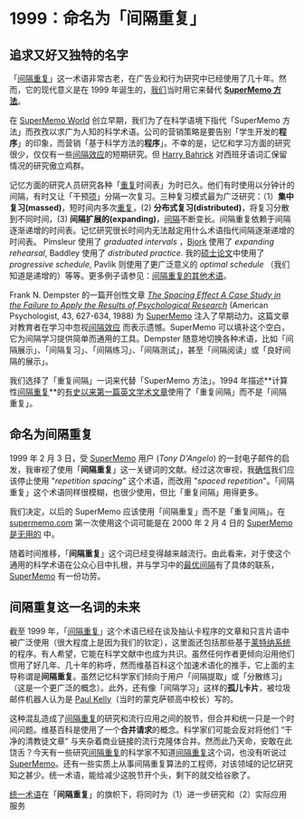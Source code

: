 # 1999：命名为「间隔重复」

## 追求又好又独特的名字

「[间隔重复](https://supermemo.guru/wiki/Spaced_repetition)」这一术语非常古老，在广告业和行为研究中已经使用了几十年。然而，它的现代意义是在 1999 年诞生的，[我们](https://supermemo.guru/wiki/SuperMemo_World)当时用它来替代 **[SuperMemo 方法](https://supermemo.guru/wiki/SuperMemo)**。

在 [SuperMemo World](https://supermemo.guru/wiki/SuperMemo_World) 创立早期，我们为了在科学语境下指代「SuperMemo 方法」而孜孜以求广为人知的科学术语。公司的营销策略是要告别「学生开发的**程序**」的印象，而营销「基于科学方法的**程序**」。不幸的是，记忆和学习方面的研究很少，仅仅有一些[间隔效应](https://supermemo.guru/wiki/Spacing_effect)的短期研究。但 [Harry Bahrick](https://supermemo.guru/wiki/Harry_Bahrick) 对西班牙语词汇保留情况的研究傲立鸡群。

记忆方面的研究人员研究各种「[重复](https://supermemo.guru/wiki/Repetition)时间表」为时已久。他们有时使用以分钟计的间隔，有时又让「干预[项](https://supermemo.guru/wiki/Item)」分隔一次复习。三种复习模式最为广泛研究：（1）**集中复习(massed)**，短时间内多次[重复](https://supermemo.guru/wiki/Repetition)，(2) **分布式复习(distributed)**，将复习分散到不同时间，(3) **间隔扩展的(expanding)**，[间隔](https://supermemo.guru/wiki/Interval)不断变长。间隔重复依赖于间隔逐渐递增的时间表。记忆研究很长时间内无法敲定用什么术语指代间隔逐渐递增的时间表。 Pimsleur 使用了 *graduated intervals* ，[Bjork](https://supermemo.guru/wiki/Bjork) 使用了 *expanding rehearsal*,  Baddley 使用了 *distributed practice*. 我的[硕士论文](https://supermemo.guru/wiki/Master's_Thesis)中使用了 *progressive schedule*, Pavlik 则使用了更广泛意义的 *optimal schedule* （我们知道是递增的）等等。更多例子请参见：[间隔重复的其他术语](https://supermemo.guru/wiki/Alternative_terms_for_spaced_repetition)。

Frank N. Dempster 的一篇开创性文章 [*The Spacing Effect A Case Study in the Failure to Apply the Results of Psychological Research*](http://psycnet.apa.org/record/1989-03118-001) (American Psychologist, 43, 627-634, 1988) 为 [SuperMemo](https://supermemo.guru/wiki/SuperMemo) 注入了早期动力。这篇文章对教育者在学习中忽视[间隔效应](https://supermemo.guru/wiki/Spacing_effect) 而表示遗憾。SuperMemo 可以填补这个空白，它为间隔学习提供简单而通用的工具。Dempster 随意地切换各种术语，比如「间隔展示」、「间隔复习」、「间隔练习」、「间隔测试」，甚至「间隔阅读」或「良好间隔的展示」。

我们选择了「重复间隔」一词来代替「SuperMemo 方法」。1994 年描述**计算性[间隔重复](https://supermemo.guru/wiki/Spaced_repetition)**的[有史以来第一篇英文学术文章](https://supermemo.guru/wiki/ANE1994)使用了「重复间隔」而不是「间隔重复」。

## 命名为间隔重复

1999 年 2 月 3 日，受 [SuperMemo](https://supermemo.guru/wiki/SuperMemo) 用户 (*Tony D'Angelo*) 的一封电子邮件的启发，我审视了使用「**间隔重复**」这一关键词的文献。经过这次审视，我[确信](https://supermemo.guru/wiki/Attaching_the_name_"spaced_repetition"_to_SuperMemo)我们应该停止使用 "*repetition spacing*" 这个术语，而改用 "*spaced repetition*"。「间隔重复」这个术语同样很模糊，也很少使用，但比「重复间隔」用得更多。

我们决定，以后的 SuperMemo 应该使用「间隔重复」而不是「重复间隔」。在 [supermemo.com](https://supermemo.com/) 第一次使用这个词可能是在 2000 年 2 月 4 日的 [SuperMemo 是无用的](http://super-memory.com/articles/useless.htm) 中。

随着时间推移，「**间隔重复**」这个词已经变得越来越流行。由此看来，对于使这个通用的科学术语在公众心目中扎根，并与学习中的[最优间隔](https://supermemo.guru/wiki/Optimum_interval)有了具体的联系，[SuperMemo](https://supermemo.guru/wiki/SuperMemo)  有一份功劳。

## 间隔重复这一名词的未来

截至 1999 年，「[间隔重复](https://supermemo.guru/wiki/Spaced_repetition)」这个术语已经在谈及抽认卡程序的文章和只言片语中被广泛使用（很大程度上是因为我们的钦定），这里面还包括那些基于[莱特纳系统](https://supermemo.guru/wiki/Leitner_system)的程序。有人希望，它能在科学文献中也成为共识。虽然任何作者更倾向沿用他们惯用了好几年、几十年的称呼，然而维基百科这个加速术语化的推手，它上面的主导称谓是**间隔重复**。虽然记忆科学家们倾向于用户「间隔提取」或「分散练习」（这是一个更广泛的概念）。此外，还有像「间隔学习」这样的**孤儿卡片**，被垃圾邮件机器人认为是 [Paul Kelly](https://loop.frontiersin.org/people/95418/bio)（当时的蒙克萨顿高中校长）写的。

这种混乱造成了[间隔重复](https://supermemo.guru/wiki/Spaced_repetition)的研究和流行应用之间的脱节，但合并和统一只是一个时间问题。维基百科是使用了一个**合并请求**的概念。科学家们可能会反对将他们 “干净的清教徒文章” 与夹杂着商业链接的流行克隆体合并。然而此乃天命，安敢在此饶舌？今天有一些研究[间隔重复](https://supermemo.guru/wiki/Spaced_repetition)的科学家不知道[间隔重复](https://supermemo.guru/wiki/Spaced_repetition)这个词，也没有听说过 [SuperMemo](https://supermemo.guru/wiki/SuperMemo)。还有一些实质上从事间隔重复算法的工程师，对该领域的记忆研究知之甚少。统一术语，能给减少这脱节开个头，剩下的就交给谷歌了。

[统一术语](https://supermemo.guru/wiki/Alternative_terms_for_spaced_repetition)在「**间隔重复**」的旗帜下，将同时为（1）进一步研究和（2）实际应用服务